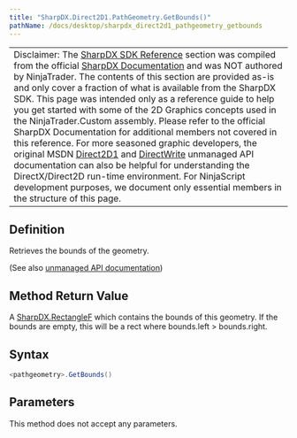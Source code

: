 ```yaml
---
title: "SharpDX.Direct2D1.PathGeometry.GetBounds()"
pathName: /docs/desktop/sharpdx_direct2d1_pathgeometry_getbounds
---
```


|  |
| --- |
| Disclaimer: The [SharpDX SDK Reference](/docs/desktop/sharpdx_sdk_reference) section was compiled from the official [SharpDX Documentation](http://sharpdx.org/) and was NOT authored by NinjaTrader. The contents of this section are provided as-is and only cover a fraction of what is available from the SharpDX SDK. This page was intended only as a reference guide to help you get started with some of the 2D Graphics concepts used in the NinjaTrader.Custom assembly. Please refer to the official SharpDX Documentation for additional members not covered in this reference. For more seasoned graphic developers, the original MSDN [Direct2D1](https://msdn.microsoft.com/en-us/library/windows/desktop/dd370990.aspx) and [DirectWrite](https://msdn.microsoft.com/en-us/library/windows/desktop/dd368038.aspx) unmanaged API documentation can also be helpful for understanding the DirectX/Direct2D run-time environment. For NinjaScript development purposes, we document only essential members in the structure of this page. |

## Definition

Retrieves the bounds of the geometry.

(See also [unmanaged API documentation](http://msdn.microsoft.com/en-us/library/dd742751.aspx))

## Method Return Value

A [SharpDX.RectangleF](/docs/desktop/sharpdx_rectanglef) which contains the bounds of this geometry. If the bounds are empty, this will be a rect where bounds.left > bounds.right.

## Syntax

```csharp
<pathgeometry>.GetBounds()
```

## Parameters

This method does not accept any parameters.

